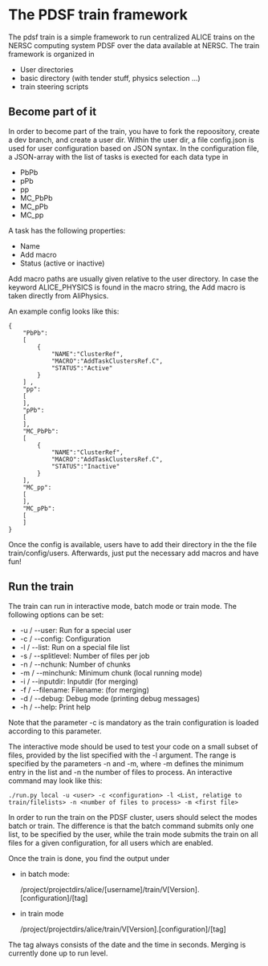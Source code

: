 # The PDSF train framework

The pdsf train is a simple framework to run centralized ALICE trains
on the NERSC computing system PDSF over the data available at NERSC.
The train framework is organized in 

* User directories
* basic directory (with tender stuff, physics selection ...)
* train steering scripts

## Become part of it

In order to become part of the train, you have to fork the repoository, 
create a dev branch, and create a user dir. Within the user dir, a file
config.json is used for user configuration based on JSON syntax. In the
configuration file, a JSON-array with the list of tasks is exected for 
each data type in

* PbPb
* pPb
* pp
* MC_PbPb
* MC_pPb
* MC_pp

A task has the following properties:
* Name
* Add macro
* Status (active or inactive)

Add macro paths are usually given relative to the user directory. In case the 
keyword ALICE_PHYSICS is found in the macro string, the Add macro is taken 
directly from AliPhysics.

An example config looks like this:

    {
        "PbPb":
        [
            {
                "NAME":"ClusterRef",
                "MACRO":"AddTaskClustersRef.C",
                "STATUS":"Active"
            }
        ] ,
        "pp":
        [
        ],
        "pPb":
        [
        ],
        "MC_PbPb":
        [
            {
                "NAME":"ClusterRef",
                "MACRO":"AddTaskClustersRef.C",
                "STATUS":"Inactive"
            }
        ],
        "MC_pp":
        [
        ],
        "MC_pPb":
        [
        ]
    }

Once the config is available, users have to add their directory in the the file 
train/config/users. Afterwards, just put the necessary add macros and have fun!

## Run the train

The train can run in interactive mode, batch mode or train mode. The following 
options can be set:

 * -u / --user:  Run for a special user 
 * -c / --config: Configuration 
 * -l / --list: Run on a special file list
 * -s / --splitlevel: Number of files per job
 * -n / --nchunk: Number of chunks
 * -m / --minchunk: Minimum chunk (local running mode)
 * -i / --inputdir: Inputdir (for merging)
 * -f / --filename: Filename: (for merging)
 * -d / --debug: Debug mode (printing debug messages)
 * -h / --help: Print help

Note that the parameter -c is mandatory as the train configuration is loaded 
according to this parameter.

The interactive mode should be used to test your code on a small subset of 
files, provided by the list specified with the -l argument. The range is specified
by the parameters -n and -m, where -m defines the minimum entry in the list
and -n the number of files to process. An interactive command may look like 
this:

    ./run.py local -u <user> -c <configuration> -l <List, relatige to train/filelists> -n <number of files to process> -m <first file>
    
In order to run the train on the PDSF cluster, users should select the modes batch
or train. The difference is that the batch command submits only one list, to be
specified by the user, while the train mode submits the train on all files for a
given configuration, for all users which are enabled.

Once the train is done, you find the output under

* in batch mode: 

    /project/projectdirs/alice/[username]/train/V[Version].[configuration]/[tag]
    
* in train mode

    /project/projectdirs/alice/train/V[Version].[configuration]/[tag]
    
The tag always consists of the date and the time in seconds. Merging is currently 
done up to run level.
